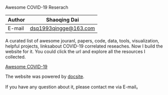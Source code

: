 Awesome COVID-19 Reserach

|Author|Shaoqing Dai|
|---|---|
|E-mail|dsq1993qingge@163.com|

A curated list of awesome jouranl, papers, code, data, tools, visualization, helpful projects, linksabout COVID-19 correlated reseaches. Now I build the website for it. You could click the url and explore all the resources I collected.

[Awesome COVID-19](http://covid19.gisersqdai.top/en-us/index.html)

The website was powered by [docsite](https://github.com/txd-team/docsite).

If you have any question about it, please contact me via E-mail。